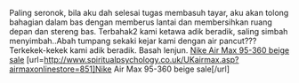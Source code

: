 Paling seronok, bila aku dah selesai tugas membasuh tayar, aku akan tolong bahagian dalam bas dengan memberus lantai dan membersihkan ruang depan dan stereng bas. Terbahak2 kami ketawa adik beradik, saling simbah menyimbah..Abah tumpang sekaki kejar kami dengan air pancut???Terkekek-kekek kami adik beradik. Basah lenjun.
 <a href="http://www.spiritualpsychology.co.uk/UKairmax.asp?airmaxonlinestore=851" >Nike Air Max 95-360 beige sale</a>
[url=http://www.spiritualpsychology.co.uk/UKairmax.asp?airmaxonlinestore=851]Nike Air Max 95-360 beige sale[/url]